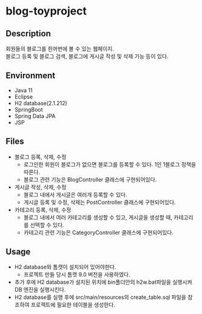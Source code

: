 # blog-toyproject

## Description  
회원들의 블로그를 한꺼번에 볼 수 있는 웹페이지.  
블로그 등록 및 블로그 검색, 블로그에 게시글 작성 및 삭제 기능 등이 있다.

## Environment
- Java 11
- Eclipse
- H2 database(2.1.212)
- SpringBoot
- Spring Data JPA
- JSP

## Files
- 블로그 등록, 삭제, 수정
  - 로그인한 회원이 블로그가 없으면 블로그를 등록할 수 있다. 1인 1블로그 정책을 따른다.
  - 블로그 관련 기능은 BlogController 클래스에 구현되어있다.
- 게시글 작성, 삭제, 수정
  - 블로그 내에서 게시글은 여러개 등록할 수 있다.
  - 게시글 등록 및 수정, 삭제는 PostController 클래스에 구현되어있다.
- 카테고리 등록, 삭제, 수정
  - 블로그 내에서 여러 카테고리를 생성할 수 있고, 게시글을 생성할 때, 카테고리를 선택할 수 있다.
  - 카테고리 관련 기능은 CategoryController 클래스에 구현되어있다.

## Usage
- H2 database와 톰캣이 설치되어 있어야한다.
  - 프로젝트 만들 당시 톰캣 9.0 버전을 사용하였다.
- 추가 후에 H2 database가 설치된 위치에 bin폴더안의 h2w.bat파일을 실행시켜 DB 엔진을 실행시킨다.
- H2 database를 실행 후에 src/main/resources의 create_table.sql 파일을 참조하여 프로젝트에 필요한 테이블을 생성한다.
